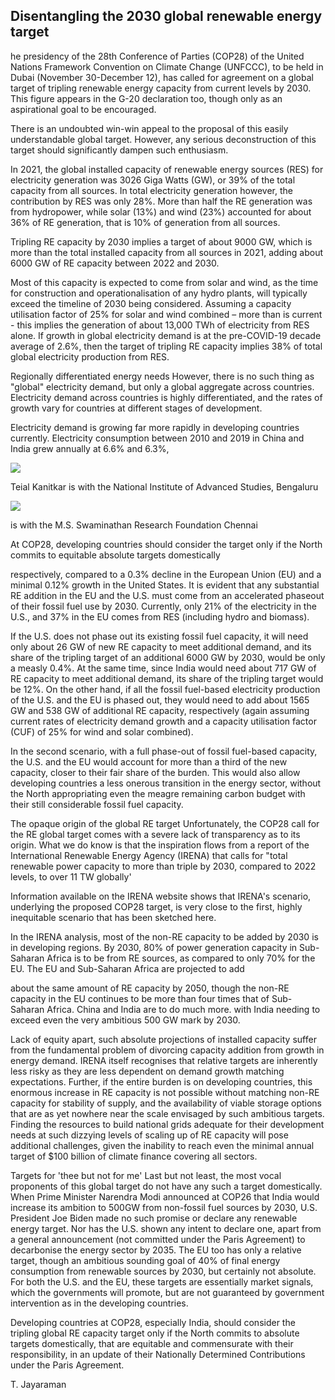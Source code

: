 ## Disentangling the 2030 global renewable energy target

he presidency of the 28th Conference of Parties (COP28) of the United Nations Framework Convention on Climate Change (UNFCCC), to be held in Dubai (November 30-December 12), has called for agreement on a global target of tripling renewable energy capacity from current levels by 2030. This figure appears in the G-20 declaration too, though only as an aspirational goal to be encouraged.

There is an undoubted win-win appeal to the proposal of this easily understandable global target. However, any serious deconstruction of this target should significantly dampen such enthusiasm.

In 2021, the global installed capacity of renewable energy sources (RES) for electricity generation was 3026 Giga Watts (GW), or 39% of the total capacity from all sources. In total electricity generation however, the contribution by RES was only 28%. More than half the RE generation was from hydropower, while solar (13%) and wind (23%) accounted for about 36% of RE generation, that is 10% of generation from all sources.

Tripling RE capacity by 2030 implies a target of about 9000 GW, which is more than the total installed capacity from all sources in 2021, adding about 6000 GW of RE capacity between 2022 and 2030.

Most of this capacity is expected to come from solar and wind, as the time for construction and operationalisation of any hydro plants, will typically exceed the timeline of 2030 being considered. Assuming a capacity utilisation factor of 25% for solar and wind combined – more than is current - this implies the generation of about 13,000 TWh of electricity from RES alone. If growth in global electricity demand is at the pre-COVID-19 decade average of 2.6%, then the target of tripling RE capacity implies 38% of total global electricity production from RES.

Regionally differentiated energy needs However, there is no such thing as "global" electricity demand, but only a global aggregate across countries. Electricity demand across countries is highly differentiated, and the rates of growth vary for countries at different stages of development.

Electricity demand is growing far more rapidly in developing countries currently. Electricity consumption between 2010 and 2019 in China and India grew annually at 6.6% and 6.3%,

![](_page_0_Picture_8.jpeg)

Teial Kanitkar is with the National Institute of Advanced Studies, Bengaluru

![](_page_0_Picture_10.jpeg)

is with the M.S. Swaminathan Research Foundation Chennai

At COP28, developing countries should consider the target only if the North commits to equitable absolute targets domestically

respectively, compared to a 0.3% decline in the European Union (EU) and a minimal 0.12% growth in the United States. It is evident that any substantial RE addition in the EU and the U.S. must come from an accelerated phaseout of their fossil fuel use by 2030. Currently, only 21% of the electricity in the U.S., and 37% in the EU comes from RES (including hydro and biomass).

If the U.S. does not phase out its existing fossil fuel capacity, it will need only about 26 GW of new RE capacity to meet additional demand, and its share of the tripling target of an additional 6000 GW by 2030, would be only a measly 0.4%. At the same time, since India would need about 717 GW of RE capacity to meet additional demand, its share of the tripling target would be 12%. On the other hand, if all the fossil fuel-based electricity production of the U.S. and the EU is phased out, they would need to add about 1565 GW and 538 GW of additional RE capacity, respectively (again assuming current rates of electricity demand growth and a capacity utilisation factor (CUF) of 25% for wind and solar combined).

In the second scenario, with a full phase-out of fossil fuel-based capacity, the U.S. and the EU would account for more than a third of the new capacity, closer to their fair share of the burden. This would also allow developing countries a less onerous transition in the energy sector, without the North appropriating even the meagre remaining carbon budget with their still considerable fossil fuel capacity.

The opaque origin of the global RE target Unfortunately, the COP28 call for the RE global target comes with a severe lack of transparency as to its origin. What we do know is that the inspiration flows from a report of the International Renewable Energy Agency (IRENA) that calls for "total renewable power capacity to more than triple by 2030, compared to 2022 levels, to over 11 TW globally'

Information available on the IRENA website shows that IRENA's scenario, underlying the proposed COP28 target, is very close to the first, highly inequitable scenario that has been sketched here.

In the IRENA analysis, most of the non-RE capacity to be added by 2030 is in developing regions. By 2030, 80% of power generation capacity in Sub-Saharan Africa is to be from RE sources, as compared to only 70% for the EU. The EU and Sub-Saharan Africa are projected to add

about the same amount of RE capacity by 2050, though the non-RE capacity in the EU continues to be more than four times that of Sub-Saharan Africa. China and India are to do much more. with India needing to exceed even the very ambitious 500 GW mark by 2030.

Lack of equity apart, such absolute projections of installed capacity suffer from the fundamental problem of divorcing capacity addition from growth in energy demand. IRENA itself recognises that relative targets are inherently less risky as they are less dependent on demand growth matching expectations. Further, if the entire burden is on developing countries, this enormous increase in RE capacity is not possible without matching non-RE capacity for stability of supply, and the availability of viable storage options that are as yet nowhere near the scale envisaged by such ambitious targets. Finding the resources to build national grids adequate for their development needs at such dizzying levels of scaling up of RE capacity will pose additional challenges, given the inability to reach even the minimal annual target of \$100 billion of climate finance covering all sectors.

Targets for 'thee but not for me' Last but not least, the most vocal proponents of this global target do not have any such a target domestically. When Prime Minister Narendra Modi announced at COP26 that India would increase its ambition to 500GW from non-fossil fuel sources by 2030, U.S. President Joe Biden made no such promise or declare any renewable energy target. Nor has the U.S. shown any intent to declare one, apart from a general announcement (not committed under the Paris Agreement) to decarbonise the energy sector by 2035. The EU too has only a relative target, though an ambitious sounding goal of 40% of final energy consumption from renewable sources by 2030, but certainly not absolute. For both the U.S. and the EU, these targets are essentially market signals, which the governments will promote, but are not guaranteed by government intervention as in the developing countries.

Developing countries at COP28, especially India, should consider the tripling global RE capacity target only if the North commits to absolute targets domestically, that are equitable and commensurate with their responsibility, in an update of their Nationally Determined Contributions under the Paris Agreement.

T. Jayaraman